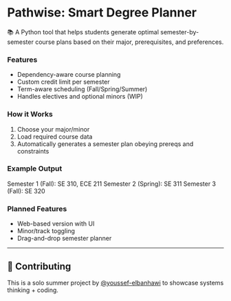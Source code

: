 # Pathwise: Smart Degree Planner

📚 A Python tool that helps students generate optimal semester-by-semester course plans based on their major, prerequisites, and preferences.

### Features
- Dependency-aware course planning
- Custom credit limit per semester
- Term-aware scheduling (Fall/Spring/Summer)
- Handles electives and optional minors (WIP)

### How it Works
1. Choose your major/minor
2. Load required course data
3. Automatically generates a semester plan obeying prereqs and constraints

### Example Output

Semester 1 (Fall): SE 310, ECE 211
Semester 2 (Spring): SE 311
Semester 3 (Fall): SE 320


### Planned Features
- Web-based version with UI
- Minor/track toggling
- Drag-and-drop semester planner

---

## 🤝 Contributing
This is a solo summer project by [@youssef-elbanhawi](https://github.com/youssef-elbanhawi) to showcase systems thinking + coding.
